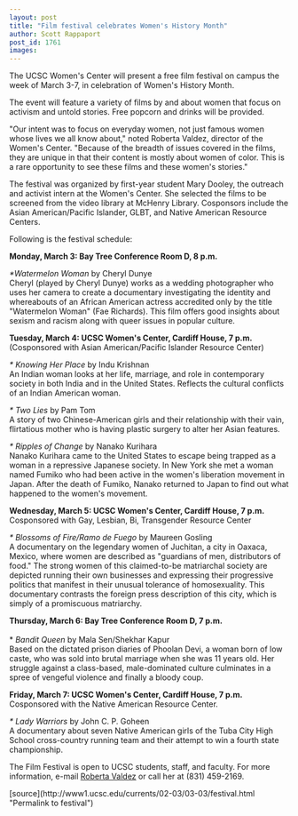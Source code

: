 ```yaml
---
layout: post
title: "Film festival celebrates Women's History Month"
author: Scott Rappaport
post_id: 1761
images:
---
```


<p>
  The UCSC Women's Center will present a free film festival on campus the week of March 3-7, in celebration of Women's History Month.
</p>
<p>
  The event will feature a variety of films by and about women that focus on activism and untold stories. Free popcorn and drinks will be provided.<br>
</p>
<p>
  "Our intent was to focus on everyday women, not just famous women whose lives we all know about," noted Roberta Valdez, director of the Women's Center. "Because of the breadth of issues covered in the films, they are unique in that their content is mostly about women of color. This is a rare opportunity to see these films and these women's stories."<br>
</p>
<p>
  The festival was organized by first-year student Mary Dooley, the outreach and activist intern at the Women's Center. She selected the films to be screened from the video library at McHenry Library. Cosponsors include the Asian American/Pacific Islander, GLBT, and Native American Resource Centers.<br>
</p>
<p>
  Following is the festival schedule:
</p>
<p>
  <b>Monday, March 3: Bay Tree Conference Room D, 8 p.m.</b><br>
</p>
<p>
  <i>*Watermelon Woman</i> by Cheryl Dunye<br>
  Cheryl (played by Cheryl Dunye) works as a wedding photographer who uses her camera to create a documentary investigating the identity and whereabouts of an African American actress accredited only by the title "Watermelon Woman" (Fae Richards). This film offers good insights about sexism and racism along with queer issues in popular culture.
</p>
<p>
  <b>Tuesday, March 4: UCSC Women's Center, Cardiff House, 7 p.m.</b><br>
  (Cosponsored with Asian American/Pacific Islander Resource Center)<br>
</p>
<p>
  <i>* Knowing Her Place</i> by Indu Krishnan<br>
  An Indian woman looks at her life, marriage, and role in contemporary society in both India and in the United States. Reflects the cultural conflicts of an Indian American woman.<br>
</p>
<p>
  <i>* Two Lies</i> by Pam Tom<br>
  A story of two Chinese-American girls and their relationship with their vain, flirtatious mother who is having plastic surgery to alter her Asian features.<br>
</p>
<p>
  <i>* Ripples of Change</i> by Nanako Kurihara<br>
  Nanako Kurihara came to the United States to escape being trapped as a woman in a repressive Japanese society. In New York she met a woman named Fumiko who had been active in the women's liberation movement in Japan. After the death of Fumiko, Nanako returned to Japan to find out what happened to the women's movement.<br>
</p>
<p>
  <b>Wednesday, March 5: UCSC Women's Center, Cardiff House, 7 p.m.</b><br>
  Cosponsored with Gay, Lesbian, Bi, Transgender Resource Center<br>
</p>
<p>
  <i>* Blossoms of Fire/Ramo de Fuego</i> by Maureen Gosling<br>
  A documentary on the legendary women of Juchitan, a city in Oaxaca, Mexico, where women are described as "guardians of men, distributors of food." The strong women of this claimed-to-be matriarchal society are depicted running their own businesses and expressing their progressive politics that manifest in their unusual tolerance of homosexuality. This documentary contrasts the foreign press description of this city, which is simply of a promiscuous matriarchy.<br>
</p>
<p>
  <b>Thursday, March 6: Bay Tree Conference Room D, 7 p.m.</b><br>
  <br>
  * <i>Bandit Queen</i> by Mala Sen/Shekhar Kapur<br>
  Based on the dictated prison diaries of Phoolan Devi, a woman born of low caste, who was sold into brutal marriage when she was 11 years old. Her struggle against a class-based, male-dominated culture culminates in a spree of vengeful violence and finally a bloody coup.<br>
</p>
<p>
  <b>Friday, March 7: UCSC Women's Center, Cardiff House, 7 p.m.</b><br>
  Cosponsored with the Native American Resource Center.<br>
</p>
<p>
  <i>* Lady Warriors</i> by John C. P. Goheen<br>
  A documentary about seven Native American girls of the Tuba City High School cross-country running team and their attempt to win a fourth state championship.<br>
</p>
<p>
  The Film Festival is open to UCSC students, staff, and faculty. For more information, e-mail <a href="mailto:%20rvaldez@ucsc.edu">Roberta Valdez</a> or call her at (831) 459-2169.
</p>
[source](http://www1.ucsc.edu/currents/02-03/03-03/festival.html "Permalink to festival")
